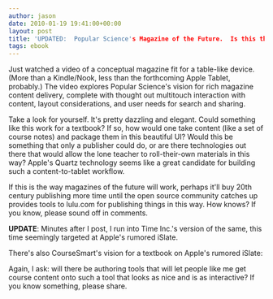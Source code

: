 ```yaml
---
author: jason
date: 2010-01-19 19:41:00+00:00
layout: post
title: 'UPDATED:  Popular Science's Magazine of the Future.  Is this the Textbook of the  Future, too?'
tags: ebook
---
```


Just watched a video of a conceptual magazine fit for a table-like device. (More than a Kindle/Nook, less than the forthcoming Apple Tablet, probably.) The video explores Popular Science's vision for rich magazine content delivery, complete with thought out multitouch interaction with content, layout considerations, and user needs for search and sharing.</p>

Take a look for yourself. It's pretty dazzling and elegant. Could something like this work for a textbook? If so, how would one take content (like a set of course notes) and package them in this beautiful UI? Would this be something that only a publisher could do, or are there technologies out there that would allow the lone teacher to roll-their-own materials in this way? Apple's Quartz technology seems like a great candidate for building such a content-to-tablet workflow.

If this is the way magazines of the future will work, perhaps it'll buy 20th century publishing more time until the open source community catches up provides tools to lulu.com for publishing things in this way. How knows? If you know, please sound off in comments.

**UPDATE**:  Minutes after I post, I run into Time Inc.'s version of the same, this time seemingly targeted at Apple's rumored iSlate.

There's also CourseSmart's vision for a textbook on Apple's rumored iSlate:

Again, I ask:  will there be authoring tools that will let people like me get course content onto such a tool that looks as nice and is as interactive?  If you know something, please share.
